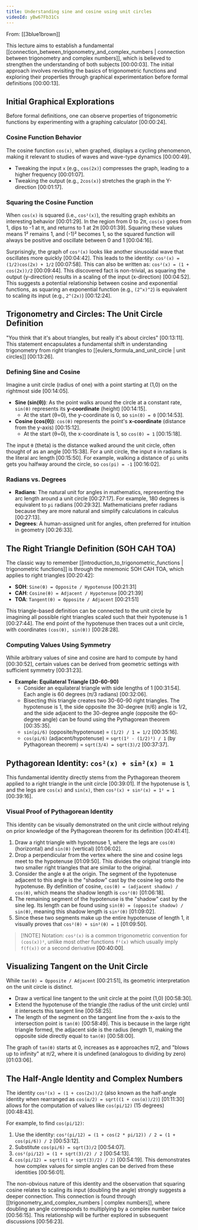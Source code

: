 ```yaml
---
title: Understanding sine and cosine using unit circles
videoId: yBw67Fb31Cs
---
```


From: [[3blue1brown]] <br/> 

This lecture aims to establish a fundamental [[connection_between_trigonometry_and_complex_numbers | connection between trigonometry and complex numbers]], which is believed to strengthen the understanding of both subjects <a class="yt-timestamp" data-t="00:00:03">[00:00:03]</a>. The initial approach involves revisiting the basics of trigonometric functions and exploring their properties through graphical experimentation before formal definitions <a class="yt-timestamp" data-t="00:00:13">[00:00:13]</a>.

## Initial Graphical Explorations

Before formal definitions, one can observe properties of trigonometric functions by experimenting with a graphing calculator <a class="yt-timestamp" data-t="00:00:24">[00:00:24]</a>.

### Cosine Function Behavior
The cosine function `cos(x)`, when graphed, displays a cycling phenomenon, making it relevant to studies of waves and wave-type dynamics <a class="yt-timestamp" data-t="00:00:49">[00:00:49]</a>.
*   Tweaking the input `x` (e.g., `cos(2x)`) compresses the graph, leading to a higher frequency <a class="yt-timestamp" data-t="00:01:07">[00:01:07]</a>.
*   Tweaking the output (e.g., `2cos(x)`) stretches the graph in the Y-direction <a class="yt-timestamp" data-t="00:01:17">[00:01:17]</a>.

### Squaring the Cosine Function
When `cos(x)` is squared (i.e., `cos²(x)`), the resulting graph exhibits an interesting behavior <a class="yt-timestamp" data-t="00:01:29">[00:01:29]</a>. In the region from 0 to 2π, `cos(x)` goes from 1, dips to -1 at π, and returns to 1 at 2π <a class="yt-timestamp" data-t="00:01:39">[00:01:39]</a>. Squaring these values means 1² remains 1, and (-1)² becomes 1, so the squared function will always be positive and oscillate between 0 and 1 <a class="yt-timestamp" data-t="00:04:16">[00:04:16]</a>.

Surprisingly, the graph of `cos²(x)` looks like another sinusoidal wave that oscillates more quickly <a class="yt-timestamp" data-t="00:04:42">[00:04:42]</a>. This leads to the identity:
`cos²(x) = (1/2)cos(2x) + 1/2` <a class="yt-timestamp" data-t="00:07:58">[00:07:58]</a>.
This can also be written as: `cos²(x) = (1 + cos(2x))/2` <a class="yt-timestamp" data-t="00:09:44">[00:09:44]</a>.
This discovered fact is non-trivial, as squaring the output (y-direction) results in a scaling of the input (x-direction) <a class="yt-timestamp" data-t="00:04:52">[00:04:52]</a>. This suggests a potential relationship between cosine and exponential functions, as squaring an exponential function (e.g., `(2^x)^2`) is equivalent to scaling its input (e.g., `2^(2x)`) <a class="yt-timestamp" data-t="00:12:24">[00:12:24]</a>.

## Trigonometry and Circles: The Unit Circle Definition

"You think that it's about triangles, but really it's about circles" <a class="yt-timestamp" data-t="00:13:11">[00:13:11]</a>. This statement encapsulates a fundamental shift in understanding trigonometry from right triangles to [[eulers_formula_and_unit_circle | unit circles]] <a class="yt-timestamp" data-t="00:13:26">[00:13:26]</a>.

### Defining Sine and Cosine
Imagine a unit circle (radius of one) with a point starting at (1,0) on the rightmost side <a class="yt-timestamp" data-t="00:14:05">[00:14:05]</a>.
*   **Sine (sin(θ))**: As the point walks around the circle at a constant rate, `sin(θ)` represents its **y-coordinate** (height) <a class="yt-timestamp" data-t="00:14:15">[00:14:15]</a>.
    *   At the start (θ=0), the y-coordinate is 0, so `sin(0) = 0` <a class="yt-timestamp" data-t="00:14:53">[00:14:53]</a>.
*   **Cosine (cos(θ))**: `cos(θ)` represents the point's **x-coordinate** (distance from the y-axis) <a class="yt-timestamp" data-t="00:15:12">[00:15:12]</a>.
    *   At the start (θ=0), the x-coordinate is 1, so `cos(0) = 1` <a class="yt-timestamp" data-t="00:15:18">[00:15:18]</a>.

The input `θ` (theta) is the distance walked around the unit circle, often thought of as an angle <a class="yt-timestamp" data-t="00:15:38">[00:15:38]</a>. For a unit circle, the input `θ` in radians is the literal arc length <a class="yt-timestamp" data-t="00:15:50">[00:15:50]</a>. For example, walking a distance of `pi` units gets you halfway around the circle, so `cos(pi) = -1` <a class="yt-timestamp" data-t="00:16:02">[00:16:02]</a>.

### Radians vs. Degrees
*   **Radians**: The natural unit for angles in mathematics, representing the arc length around a unit circle <a class="yt-timestamp" data-t="00:27:17">[00:27:17]</a>. For example, 180 degrees is equivalent to `pi` radians <a class="yt-timestamp" data-t="00:29:32">[00:29:32]</a>. Mathematicians prefer radians because they are more natural and simplify calculations in calculus <a class="yt-timestamp" data-t="00:27:13">[00:27:13]</a>.
*   **Degrees**: A human-assigned unit for angles, often preferred for intuition in geometry <a class="yt-timestamp" data-t="00:26:33">[00:26:33]</a>.

## The Right Triangle Definition (SOH CAH TOA)

The classic way to remember [[introduction_to_trigonometric_functions | trigonometric functions]] is through the mnemonic SOH CAH TOA, which applies to right triangles <a class="yt-timestamp" data-t="00:20:42">[00:20:42]</a>:
*   **SOH**: `Sine(θ) = Opposite / Hypotenuse` <a class="yt-timestamp" data-t="00:21:31">[00:21:31]</a>
*   **CAH**: `Cosine(θ) = Adjacent / Hypotenuse` <a class="yt-timestamp" data-t="00:21:39">[00:21:39]</a>
*   **TOA**: `Tangent(θ) = Opposite / Adjacent` <a class="yt-timestamp" data-t="00:21:51">[00:21:51]</a>

This triangle-based definition can be connected to the unit circle by imagining all possible right triangles scaled such that their hypotenuse is 1 <a class="yt-timestamp" data-t="00:27:44">[00:27:44]</a>. The end point of the hypotenuse then traces out a unit circle, with coordinates `(cos(θ), sin(θ))` <a class="yt-timestamp" data-t="00:28:28">[00:28:28]</a>.

### Computing Values Using Symmetry

While arbitrary values of sine and cosine are hard to compute by hand <a class="yt-timestamp" data-t="00:30:52">[00:30:52]</a>, certain values can be derived from geometric settings with sufficient symmetry <a class="yt-timestamp" data-t="00:31:23">[00:31:23]</a>.

*   **Example: Equilateral Triangle (30-60-90)**
    *   Consider an equilateral triangle with side lengths of 1 <a class="yt-timestamp" data-t="00:31:54">[00:31:54]</a>. Each angle is 60 degrees (π/3 radians) <a class="yt-timestamp" data-t="00:32:06">[00:32:06]</a>.
    *   Bisecting this triangle creates two 30-60-90 right triangles. The hypotenuse is 1, the side opposite the 30-degree (π/6) angle is 1/2, and the side adjacent to the 30-degree angle (opposite the 60-degree angle) can be found using the Pythagorean theorem <a class="yt-timestamp" data-t="00:35:35">[00:35:35]</a>.
    *   `sin(pi/6)` (opposite/hypotenuse) = `(1/2) / 1 = 1/2` <a class="yt-timestamp" data-t="00:35:16">[00:35:16]</a>.
    *   `cos(pi/6)` (adjacent/hypotenuse) = `sqrt(1² - (1/2)²) / 1` (by Pythagorean theorem) = `sqrt(3/4) = sqrt(3)/2` <a class="yt-timestamp" data-t="00:37:37">[00:37:37]</a>.

## Pythagorean Identity: `cos²(x) + sin²(x) = 1`

This fundamental identity directly stems from the Pythagorean theorem applied to a right triangle in the unit circle <a class="yt-timestamp" data-t="00:39:01">[00:39:01]</a>. If the hypotenuse is 1, and the legs are `cos(x)` and `sin(x)`, then `cos²(x) + sin²(x) = 1² = 1` <a class="yt-timestamp" data-t="00:39:16">[00:39:16]</a>.

### Visual Proof of Pythagorean Identity
This identity can be visually demonstrated on the unit circle without relying on prior knowledge of the Pythagorean theorem for its definition <a class="yt-timestamp" data-t="00:41:41">[00:41:41]</a>.
1.  Draw a right triangle with hypotenuse 1, where the legs are `cos(θ)` (horizontal) and `sin(θ)` (vertical) <a class="yt-timestamp" data-t="01:06:02">[01:06:02]</a>.
2.  Drop a perpendicular from the vertex where the sine and cosine legs meet to the hypotenuse <a class="yt-timestamp" data-t="01:09:50">[01:09:50]</a>. This divides the original triangle into two smaller right triangles that are similar to the original.
3.  Consider the angle `θ` at the origin. The segment of the hypotenuse adjacent to this angle is the "shadow" cast by the cosine leg onto the hypotenuse. By definition of cosine, `cos(θ) = (adjacent shadow) / cos(θ)`, which means the shadow length is `cos²(θ)` <a class="yt-timestamp" data-t="01:06:18">[01:06:18]</a>.
4.  The remaining segment of the hypotenuse is the "shadow" cast by the sine leg. Its length can be found using `sin(θ) = (opposite shadow) / sin(θ)`, meaning this shadow length is `sin²(θ)` <a class="yt-timestamp" data-t="01:09:02">[01:09:02]</a>.
5.  Since these two segments make up the entire hypotenuse of length 1, it visually proves that `cos²(θ) + sin²(θ) = 1` <a class="yt-timestamp" data-t="01:09:50">[01:09:50]</a>.

> [!NOTE] Notation: `cos²(x)` is a common trigonometric convention for `(cos(x))²`, unlike most other functions `f²(x)` which usually imply `f(f(x))` or a second derivative <a class="yt-timestamp" data-t="00:40:00">[00:40:00]</a>.

## Visualizing Tangent on the Unit Circle
While `tan(θ) = Opposite / Adjacent` <a class="yt-timestamp" data-t="00:21:51">[00:21:51]</a>, its geometric interpretation on the unit circle is distinct.
*   Draw a vertical line tangent to the unit circle at the point (1,0) <a class="yt-timestamp" data-t="00:58:30">[00:58:30]</a>.
*   Extend the hypotenuse of the triangle (the radius of the unit circle) until it intersects this tangent line <a class="yt-timestamp" data-t="00:58:25">[00:58:25]</a>.
*   The length of the segment on the tangent line from the x-axis to the intersection point is `tan(θ)` <a class="yt-timestamp" data-t="00:58:49">[00:58:49]</a>. This is because in the large right triangle formed, the adjacent side is the radius (length 1), making the opposite side directly equal to `tan(θ)` <a class="yt-timestamp" data-t="00:58:00">[00:58:00]</a>.

The graph of `tan(θ)` starts at 0, increases as `θ` approaches π/2, and "blows up to infinity" at π/2, where it is undefined (analogous to dividing by zero) <a class="yt-timestamp" data-t="01:03:06">[01:03:06]</a>.

## The Half-Angle Identity and Complex Numbers
The identity `cos²(x) = (1 + cos(2x))/2` (also known as the half-angle identity when rearranged as `cos(α/2) = sqrt((1 + cos(α))/2)`) <a class="yt-timestamp" data-t="01:11:30">[01:11:30]</a> allows for the computation of values like `cos(pi/12)` (15 degrees) <a class="yt-timestamp" data-t="00:48:43">[00:48:43]</a>.

For example, to find `cos(pi/12)`:
1.  Use the identity: `cos²(pi/12) = (1 + cos(2 * pi/12)) / 2 = (1 + cos(pi/6)) / 2` <a class="yt-timestamp" data-t="00:53:12">[00:53:12]</a>.
2.  Substitute `cos(pi/6) = sqrt(3)/2` <a class="yt-timestamp" data-t="00:54:07">[00:54:07]</a>.
3.  `cos²(pi/12) = (1 + sqrt(3)/2) / 2` <a class="yt-timestamp" data-t="00:54:13">[00:54:13]</a>.
4.  `cos(pi/12) = sqrt((1 + sqrt(3)/2) / 2)` <a class="yt-timestamp" data-t="00:54:19">[00:54:19]</a>.
This demonstrates how complex values for simple angles can be derived from these identities <a class="yt-timestamp" data-t="00:56:01">[00:56:01]</a>.

The non-obvious nature of this identity and the observation that squaring cosine relates to scaling its input (doubling the angle) strongly suggests a deeper connection. This connection is found through [[trigonometry_and_complex_numbers | complex numbers]], where doubling an angle corresponds to multiplying by a complex number twice <a class="yt-timestamp" data-t="00:56:15">[00:56:15]</a>. This relationship will be further explored in subsequent discussions <a class="yt-timestamp" data-t="00:56:23">[00:56:23]</a>.